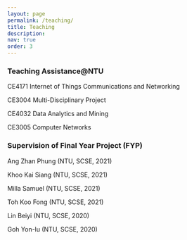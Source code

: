 ```yaml
---
layout: page
permalink: /teaching/
title: Teaching
description: 
nav: true
order: 3
---
```


### Teaching Assistance@NTU


CE4171 Internet of Things Communications and Networking

CE3004 Multi-Disciplinary Project

CE4032 Data Analytics and Mining

CE3005 Computer Networks

### Supervision of Final Year Project (FYP)

Ang Zhan Phung (NTU, SCSE, 2021)

Khoo Kai Siang (NTU, SCSE, 2021)

Milla Samuel (NTU, SCSE, 2021)

Toh Koo Fong (NTU, SCSE, 2021)

Lin Beiyi  (NTU, SCSE, 2020)

Goh Yon-lu  (NTU, SCSE, 2020)
